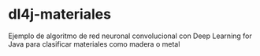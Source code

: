 # dl4j-materiales
Ejemplo de algoritmo de red neuronal convolucional con Deep Learning for Java para clasificar materiales como madera o metal
